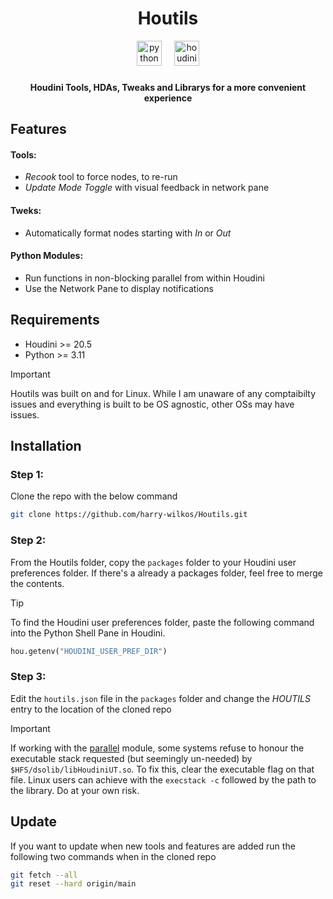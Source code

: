 <h1 align="center">Houtils</h1>

<div align="center">
  <img src="https://img.shields.io/badge/Python-3776AB?logo=python&logoColor=white&style=for-the-badge" height="40" alt="python logo"  />
  <img width="12" />
  <img src="https://img.shields.io/badge/Houdini-FF4713?style=for-the-badge&logo=houdini&logoColor=white" height="40" alt="houdini logo" />
</div>


###

<h4 align="center">Houdini Tools, HDAs, Tweaks and Librarys for a more convenient experience</h4>

###

## Features
#### Tools:
+ *Recook* tool to force nodes, to re-run
+ *Update Mode Toggle* with visual feedback in network pane 

#### Tweks:
+ Automatically format nodes starting with *In* or *Out*

#### Python Modules:
+ Run functions in non-blocking parallel from within Houdini
+ Use the Network Pane to display notifications


## Requirements
+ Houdini >= 20.5
+ Python >= 3.11
>[!IMPORTANT]
>Houtils was built on and for Linux. While I am unaware of any comptaibilty issues and everything is built to be OS agnostic, other OSs may have issues.


## Installation

### Step 1:
Clone the repo with the below command
```bash
git clone https://github.com/harry-wilkos/Houtils.git
```

### Step 2:
From the Houtils folder, copy the `packages` folder to your Houdini user preferences folder. If there's a already a packages folder, feel free to merge the contents.
>[!TIP]
>To find the Houdini user preferences folder, paste the following command into the Python Shell Pane in Houdini.
>```python
>hou.getenv("HOUDINI_USER_PREF_DIR")
>```

### Step 3:
Edit the `houtils.json` file in the `packages` folder and change the *HOUTILS* entry to the location of the cloned repo

>[!IMPORTANT]
>If working with the [parallel](https://github.com/harry-wilkos/Houtils/blob/main/python/houtils/util/parallel.py) module, some systems refuse to honour the executable stack requested (but seemingly un-needed) by `$HFS/dsolib/libHoudiniUT.so`. To fix this, clear the executable flag on that file. Linux users can achieve with the `execstack -c` followed by the path to the library. Do at your own risk.



## Update
If you want to update when new tools and features are added run the following two commands when in the cloned repo
```bash
git fetch --all
git reset --hard origin/main
```
